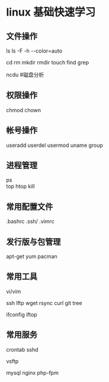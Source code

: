 # linux 基础快速学习

## 文件操作

ls 
	ls -F -h --color=auto

cd 
rm 
mkdir 
rmdir 
touch
find
grep 

ncdu #磁盘分析


## 权限操作

chmod 
chown 

## 帐号操作

useradd
userdel
usermod
uname
group

## 进程管理

ps  
top
htop
kill

## 常用配置文件

.bashrc
.ssh/
.vimrc

## 发行版与包管理

apt-get 
yum 
pacman 

## 常用工具

vi/vim

ssh
lftp
wget 
rsync
curl 
git
tree

ifconfig
iftop

## 常用服务

crontab 
sshd

vsftp

mysql
nginx
php-fpm


